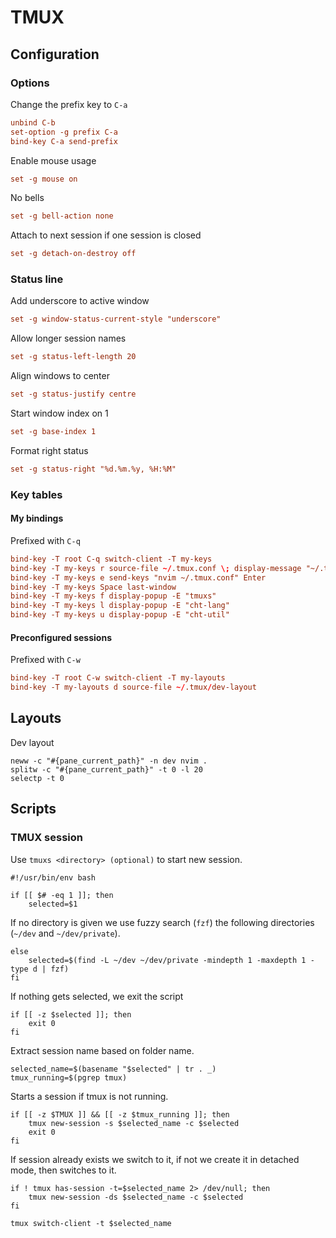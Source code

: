 # TMUX

## Configuration

### Options

Change the prefix key to `C-a`
``` tangle:~/.tmux.conf
unbind C-b
set-option -g prefix C-a
bind-key C-a send-prefix
```

Enable mouse usage
``` tangle:~/.tmux.conf
set -g mouse on
```
No bells
``` tangle:~/.tmux.conf
set -g bell-action none
```

Attach to next session if one session is closed
``` tangle:~/.tmux.conf
set -g detach-on-destroy off
```

### Status line

Add underscore to active window
``` tangle:~/.tmux.conf
set -g window-status-current-style "underscore"
```

Allow longer session names
``` tangle:~/.tmux.conf
set -g status-left-length 20
```

Align windows to center
``` tangle:~/.tmux.conf
set -g status-justify centre
```

Start window index on 1
``` tangle:~/.tmux.conf
set -g base-index 1
```

Format right status
``` tangle:~/.tmux.conf
set -g status-right "%d.%m.%y, %H:%M"
```

### Key tables

#### My bindings

Prefixed with `C-q`
``` tangle:~/.tmux.conf
bind-key -T root C-q switch-client -T my-keys
bind-key -T my-keys r source-file ~/.tmux.conf \; display-message "~/.tmux.conf reloaded"
bind-key -T my-keys e send-keys "nvim ~/.tmux.conf" Enter
bind-key -T my-keys Space last-window
bind-key -T my-keys f display-popup -E "tmuxs"
bind-key -T my-keys l display-popup -E "cht-lang"
bind-key -T my-keys u display-popup -E "cht-util"
```

#### Preconfigured sessions

Prefixed with `C-w`
``` tangle:~/.tmux.conf
bind-key -T root C-w switch-client -T my-layouts
bind-key -T my-layouts d source-file ~/.tmux/dev-layout
```

## Layouts

Dev layout
``` tangle:~/.tmux/dev-layout
neww -c "#{pane_current_path}" -n dev nvim .
splitw -c "#{pane_current_path}" -t 0 -l 20
selectp -t 0
```

## Scripts

### TMUX session

Use `tmuxs <directory> (optional)` to start new session.
``` tangle:~/bin/tmuxs
#!/usr/bin/env bash

if [[ $# -eq 1 ]]; then
    selected=$1
```

If no directory is given we use fuzzy search (`fzf`) the following directories (`~/dev` and `~/dev/private`).
``` tangle:~/bin/tmuxs
else
    selected=$(find -L ~/dev ~/dev/private -mindepth 1 -maxdepth 1 -type d | fzf)
fi
```

If nothing gets selected, we exit the script
``` tangle:~/bin/tmuxs
if [[ -z $selected ]]; then
    exit 0
fi
```

Extract session name based on folder name.
``` tangle:~/bin/tmuxs
selected_name=$(basename "$selected" | tr . _)
tmux_running=$(pgrep tmux)
```

Starts a session if tmux is not running.
``` tangle:~/bin/tmuxs
if [[ -z $TMUX ]] && [[ -z $tmux_running ]]; then
    tmux new-session -s $selected_name -c $selected
    exit 0
fi
```

If session already exists we switch to it, if not we create it in detached mode, then switches to it.
``` tangle:~/bin/tmuxs
if ! tmux has-session -t=$selected_name 2> /dev/null; then
    tmux new-session -ds $selected_name -c $selected
fi

tmux switch-client -t $selected_name
```
